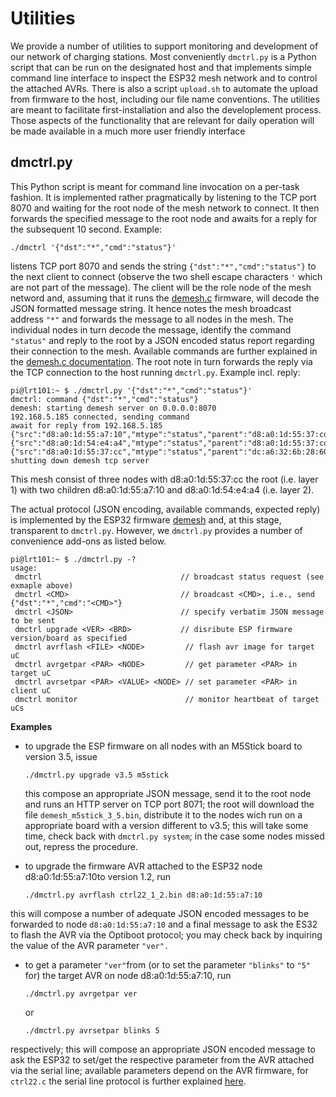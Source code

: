 # Utilities

We provide a number of utilities to support monitoring and development of our network of charging stations. Most conveniently `dmctrl.py` is a Python script that can be run on the designated host and that implements simple command line interface to inspect the ESP32 mesh network and to control the attached AVRs. There is also a script `upload.sh` to automate the upload from firmware to the host, including our file name conventions. The utilities are meant to facilitate first-installation and also the developlement process.  Those aspects of the functionality that are relevant for daily operation will be made available in a much more user friendly interface

 

## dmctrl.py

This Python script is meant for command line invocation on a per-task fashion. It is implemented rather pragmatically by listening to the TCP port 8070 and waiting for the root node of the mesh network to connect. It then forwards the specified message to the root node and awaits for a reply for the subsequent 10 second. Example:

```
./dmctrl '{"dst":"*","cmd":"status"}'
```

listens TCP port 8070 and sends the string `{"dst":"*","cmd":"status"}` to the next client to connect (observe the two shell escape characters `'` which are not part of the message). The client will be the role node of the mesh netword and, assuming that it runs the [demesh.c](../demesh/) firmware, will decode the JSON formatted message string. It hence notes the mesh broadcast address `"*"` and forwards the message to all nodes in the mesh. The individual nodes in turn decode the message, identify the command `"status"` and reply to the root by a JSON encoded status report regarding their connection to the mesh. Available commands are further explained in the [demesh.c documentation](../demesh/NodeControl.md). The root note in turn forwards the reply via the TCP connection to the host running `dmctrl.py`. Example incl. reply:

```
pi@lrt101:~ $ ./dmctrl.py '{"dst":"*","cmd":"status"}'
dmctrl: command {"dst":"*","cmd":"status"}
demesh: starting demesh server on 0.0.0.0:8070
192.168.5.185 connected, sending command
await for reply from 192.168.5.185
{"src":"d8:a0:1d:55:a7:10","mtype":"status","parent":"d8:a0:1d:55:37:cd","rssi":-40,"layer":2,"nodes":3,"plat":57}
{"src":"d8:a0:1d:54:e4:a4","mtype":"status","parent":"d8:a0:1d:55:37:cd","rssi":-52,"layer":2,"nodes":3,"plat":45}
{"src":"d8:a0:1d:55:37:cc","mtype":"status","parent":"dc:a6:32:6b:28:60","rssi":-26,"layer":1,"nodes":3,"plat":0}
shutting down demesh tcp server
```

This mesh consist of three nodes with d8:a0:1d:55:37:cc the root (i.e. layer 1) with two children d8:a0:1d:55:a7:10 and  d8:a0:1d:54:e4:a4 (i.e. layer 2). 

The actual protocol (JSON encoding, available commands, expected reply) is implemented by the ESP32 firmware [demesh](../demesh/) and, at this stage, transparent to `dmctrl.py`. However, we `dmctrl.py` provides a number of convenience add-ons as listed below.

```
pi@lrt101:~ $ ./dmctrl.py -?
usage:
 dmctrl                               // broadcast status request (see exmaple above)
 dmctrl <CMD>                         // broadcast <CMD>, i.e., send {"dst":"*","cmd":"<CMD>"}
 dmctrl <JSON>                        // specify verbatim JSON message to be sent
 dmctrl upgrade <VER> <BRD>           // disribute ESP firmware version/board as specified
 dmctrl avrflash <FILE> <NODE>         // flash avr image for target uC
 dmctrl avrgetpar <PAR> <NODE>         // get parameter <PAR> in target uC
 dmctrl avrsetpar <PAR> <VALUE> <NODE> // set parameter <PAR> in client uC 
 dmctrl monitor                        // monitor heartbeat of target uCs 
```

**Examples**

- to upgrade the ESP firmware on all nodes with an M5Stick board to version 3.5, issue
  ```
  ./dmctrl.py upgrade v3.5 m5stick
  ```
  this compose an appropriate JSON message, send it to the root node and runs an HTTP server on TCP port 8071; the root will download the file `demesh_m5stick_3_5.bin`, distribute it to the nodes wich run on a  appropriate board with a version different to v3.5; this will take some time, check back with `dmctrl.py system`; in the case some nodes missed out, repress the procedure.


- to upgrade the firmware AVR attached to the ESP32 node d8:a0:1d:55:a7:10to version 1.2, run
  ```
  ./dmctrl.py avrflash ctrl22_1_2.bin d8:a0:1d:55:a7:10
  ```
this will compose a number of adequate JSON encoded messages to be forwarded to node `d8:a0:1d:55:a7:10` and a final message to ask the ES32 to flash the AVR via the Optiboot protocol; you may check back by inquiring the value of the AVR parameter `"ver".`

- to get a parameter `"ver"`from (or to set the parameter `"blinks"` to `"5"` for) the target AVR on node d8:a0:1d:55:a7:10, run

  ```
  ./dmctrl.py avrgetpar ver
  ```
  or
  ```
  ./dmctrl.py avrsetpar blinks 5
  ```
respectively; this will compose an appropriate JSON encoded message to ask the ESP32 to set/get the respective parameter from the AVR attached via the serial line; available parameters depend on the AVR firmware, for `ctrl22.c` the serial line protocol is further explained [here](../ctrl22/README.md#Serial-Line-Protocol).

 











